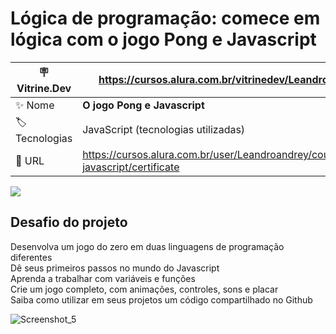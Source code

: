 # Lógica de programação: comece em lógica com o jogo Pong e Javascript

| :placard: Vitrine.Dev| https://cursos.alura.com.br/vitrinedev/Leandroandrey
| -------------  | --- |
| :sparkles: Nome        | **O jogo Pong e Javascript**
| :label: Tecnologias | JavaScript (tecnologias utilizadas)
| :rocket: URL         | https://cursos.alura.com.br/user/Leandroandrey/course/pong-javascript/certificate

<!-- Inserir imagem com a #vitrinedev ao final do link -->
![](![Screenshot_4](https://user-images.githubusercontent.com/65931981/206862070-868e44b1-311a-45b4-8746-f853dd3b64b0.png)#vitrinedev)

## Desafio do projeto

Desenvolva um jogo do zero em duas linguagens de programação diferentes<br />
Dê seus primeiros passos no mundo do Javascript<br />
Aprenda a trabalhar com variáveis e funções<br />
Crie um jogo completo, com animações, controles, sons e placar<br />
Saiba como utilizar em seus projetos um código compartilhado no Github

![Screenshot_5](https://user-images.githubusercontent.com/65931981/206870946-754ef00f-566d-4b5d-9715-0aeea88e4ee4.png)
